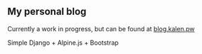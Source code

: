 ## My personal blog

Currently a work in progress, but can be found at <a href="https://blog.kalen.pw">blog.kalen.pw</a>

Simple Django + Alpine.js + Bootstrap
